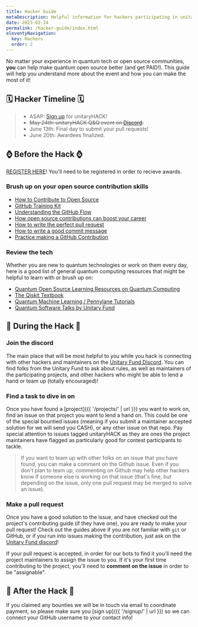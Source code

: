 ```yaml
---
title: Hacker Guide
metaDescription: Helpful information for hackers participating in unitaryHACK
date: 2023-02-24
permalink: /hacker-guide/index.html
eleventyNavigation:
  key: Hackers
  order: 2
---
```


No matter your experience in quantum tech or open source communities, **you** can help make quantum open source better (and get PAID!). This guide will help you understand more about the event and how you can make the most of it!

## 🗓️ Hacker Timeline 🗓️

> - ASAP: [Sign up](https://airtable.com/shrKvcL9mtkuWJmg6) for unitaryHACK!
> - ~~May 24th: unitaryHACK Q&Q event on [Discord](http://discord.unitary.fund/).~~
> - June 13th: Final day to submit your pull requests!
> - June 20th: Awardees finalized.

## ⌚ Before the Hack ⌚

[REGISTER HERE](https://airtable.com/shrKvcL9mtkuWJmg6)! You'll need to be registered in order to recieve awards.

### Brush up on your open source contribution skills

- [How to Contribute to Open Source](https://opensource.guide/)
- [GitHub Training Kit](https://training.github.com/)
- [Understanding the GitHub Flow](https://guides.github.com/introduction/flow/)
- [How open source contributions can boost your career](https://opensource.com/article/19/5/how-get-job-doing-open-source)
- [How to write the perfect pull request](https://github.blog/2015-01-21-how-to-write-the-perfect-pull-request/)
- [How to write a good commit message](https://dev.to/chrissiemhrk/git-commit-message-5e21)
- [Practice making a GitHub Contribution](https://github.com/firstcontributions/first-contributions)

### Review the tech

Whether you are new to quantum technologies or work on them every day, here is a good list of general quantum computing resources that might be helpful to learn with or brush up on:

- [Quantum Open Source Learning Resources on Quantum Computing](https://qosf.org/learn_quantum/)
- [The Qiskit Textbook](https://qiskit.org/textbook/preface.html)
- [Quantum Machine Learning / Pennylane Tutorials](https://pennylane.ai/qml/)
- [Quantum Software Talks by Unitary Fund](https://unitary.fund/talks.html)

<!-- ### Dig into the docs

If there is a project from the [participating projects]({{ '/projects/' | url }}) that you think you want to work on, go through their docs and see if you can setup a project with the tool/software on your computer. If you have trouble with that then you can ask questions either by filing issues on the project repo, or on the #help-me channel on the [Unitary Fund discord](http://discord.unitary.fund). -->

## 🔨 During the Hack 🔨

### Join the discord

The main place that will be most helpful to you while you hack is connecting with other hackers and maintainers on the [Unitary Fund Discord](http://discord.unitary.fund). You can find folks from the Unitary Fund to ask about rules, as well as maintainers of the participating projects, and other hackers who might be able to lend a hand or team up (totally encouraged)!

### Find a task to dive in on

Once you have found a [project]({{ '/projects/' | url }}) you want to work on, find an issue on that project you want to lend a hand on. This could be one of the special bountied issues (meaning if you submit a maintainer accepted solution for we will send you CASH), or any other issue on that repo. Pay special attention to issues tagged unitaryHACK as they are ones the project maintainers have flagged as particularly good for contest participants to tackle.

> If you want to team up with other folks on an issue that you have found, you can make a comment on the Github issue. Even if you don't plan to team up, commenting on Github may help other hackers know if someone else is working on that issue (that's fine, but depending on the issue, only one pull request may be merged to solve an issue).

### Make a pull request

Once you have a good solution to the issue, and have checked out the project's contributing guide (if they have one), you are ready to make your pull request! Check out the guides above if you are not familiar with `git` or GitHub, or if you run into issues making the contribution, just ask on the [Unitary Fund discord](http://discord.unitary.fund)!

If your pull request is accepted, in order for our bots to find it you'll need the project maintainers to assign the issue to you. If it's your first time contributing to the project, you'll need to **comment on the issue** in order to be "assignable".

## 🎉 After the Hack 🎉

If you claimed any bounties we will be in touch via email to coordinate payment, so please make sure you [sign up]({{ '/signup/' | url }}) so we can connect your GitHub username to your contact info!
